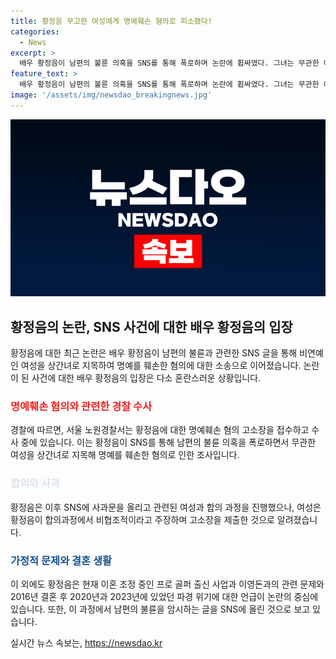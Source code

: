 ```yaml
---
title: 황정음 무고한 여성에게 명예훼손 혐의로 피소됐다!
categories:
  - News
excerpt: >
  배우 황정음이 남편의 불륜 의혹을 SNS를 통해 폭로하며 논란에 휩싸였다. 그녀는 무관한 여성을 상간녀로 지목한 후 명예훼손 혐의로 경찰에 고소당했고, 사과문을 올리고 합의를 시도했지만 여성은 황정음의 행동을 비난하며 다시 고소장을 제출했다. 이 과정에서 황정음의 남편과 이혼 조정 중인 사실도 알려졌다. 파경을 겪은 부부는 2020년에는 한 차례 파경을 맞았으나 재결합했으나, 3년 만에 다시 파경에 직면했다.
feature_text: >
  배우 황정음이 남편의 불륜 의혹을 SNS를 통해 폭로하며 논란에 휩싸였다. 그녀는 무관한 여성을 상간녀로 지목한 후 명예훼손 혐의로 경찰에 고소당했고, 사과문을 올리고 합의를 시도했지만 여성은 황정음의 행동을 비난하며 다시 고소장을 제출했다. 이 과정에서 황정음의 남편과 이혼 조정 중인 사실도 알려졌다. 파경을 겪은 부부는 2020년에는 한 차례 파경을 맞았으나 재결합했으나, 3년 만에 다시 파경에 직면했다.
image: '/assets/img/newsdao_breakingnews.jpg'
---
```


<p><img src="/assets/img/newsdao_breakingnews.jpg" alt="pcversion 속보" /></p>

<h2 data-ke-size="size26">황정음의 논란, SNS 사건에 대한 배우 황정음의 입장</h2>

<p data-ke-size="size16">황정음에 대한 최근 논란은 배우 황정음이 남편의 불륜과 관련한 SNS 글을 통해 비연예인 여성을 상간녀로 지목하여 명예를 훼손한 혐의에 대한 소송으로 이어졌습니다. 논란이 된 사건에 대한 배우 황정음의 입장은 다소 혼란스러운 상황입니다.</p>

<h3><b><span style="color: #ee2323;">명예훼손 혐의와 관련한 경찰 수사</span></b></h3>

<p data-ke-size="size16">경찰에 따르면, 서울 노원경찰서는 황정음에 대한 명예훼손 혐의 고소장을 접수하고 수사 중에 있습니다. 이는 황정음이 SNS를 통해 남편의 불륜 의혹을 폭로하면서 무관한 여성을 상간녀로 지목해 명예를 훼손한 혐의로 인한 조사입니다.</p>

<h3><b><span style="color: #21538527;">합의와 사과</span></b></h3>

<p data-ke-size="size16">황정음은 이후 SNS에 사과문을 올리고 관련된 여성과 합의 과정을 진행했으나, 여성은 황정음이 합의과정에서 비협조적이라고 주장하며 고소장을 제출한 것으로 알려졌습니다.</p>

<h3><b><span style="color: #1a5490;">가정적 문제와 결혼 생활</span></b></h3>

<p data-ke-size="size16">이 외에도 황정음은 현재 이혼 조정 중인 프로 골퍼 출신 사업과 이영돈과의 관련 문제와 2016년 결혼 후 2020년과 2023년에 있었던 파경 위기에 대한 언급이 논란의 중심에 있습니다. 또한, 이 과정에서 남편의 불륜을 암시하는 글을 SNS에 올린 것으로 보고 있습니다.</p>
실시간 뉴스 속보는, <a href="https://newsdao.kr" rel="dofollow">https://newsdao.kr</a>


